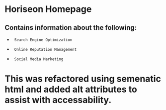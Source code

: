 # Horiseon Homepage
## Contains information about the following:
*      Search Engine Optimization
*      Online Reputation Management
*      Social Media Marketing
# This was refactored using semenatic html and added alt attributes to assist with accessability.